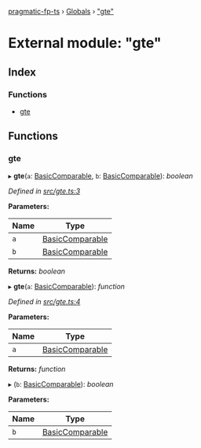 [pragmatic-fp-ts](../README.md) › [Globals](../globals.md) › ["gte"](_gte_.md)

# External module: "gte"

## Index

### Functions

* [gte](_gte_.md#gte)

## Functions

###  gte

▸ **gte**(`a`: [BasicComparable](_types_.md#basiccomparable), `b`: [BasicComparable](_types_.md#basiccomparable)): *boolean*

*Defined in [src/gte.ts:3](https://github.com/hermann-p/pragmatic-fp-ts/blob/6562256/src/gte.ts#L3)*

**Parameters:**

Name | Type |
------ | ------ |
`a` | [BasicComparable](_types_.md#basiccomparable) |
`b` | [BasicComparable](_types_.md#basiccomparable) |

**Returns:** *boolean*

▸ **gte**(`a`: [BasicComparable](_types_.md#basiccomparable)): *function*

*Defined in [src/gte.ts:4](https://github.com/hermann-p/pragmatic-fp-ts/blob/6562256/src/gte.ts#L4)*

**Parameters:**

Name | Type |
------ | ------ |
`a` | [BasicComparable](_types_.md#basiccomparable) |

**Returns:** *function*

▸ (`b`: [BasicComparable](_types_.md#basiccomparable)): *boolean*

**Parameters:**

Name | Type |
------ | ------ |
`b` | [BasicComparable](_types_.md#basiccomparable) |
